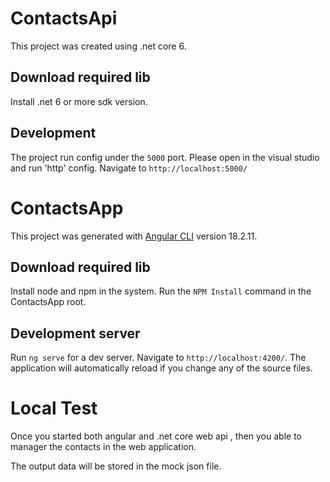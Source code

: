 # ContactsApi
This project was created using .net core 6.

## Download required lib
Install .net 6 or more sdk version.

## Development
The project run config under the `5000` port. Please open in the visual studio and run 'http' config. Navigate to `http://localhost:5000/`


# ContactsApp

This project was generated with [Angular CLI](https://github.com/angular/angular-cli) version 18.2.11.

## Download required lib
Install node and npm in the system.
Run the `NPM Install` command in the ContactsApp root.

## Development server

Run `ng serve` for a dev server. Navigate to `http://localhost:4200/`. The application will automatically reload if you change any of the source files.


# Local Test

Once you started both angular and .net core web api , then you able to manager the contacts in the web application.

The output data will be stored in the mock json file.